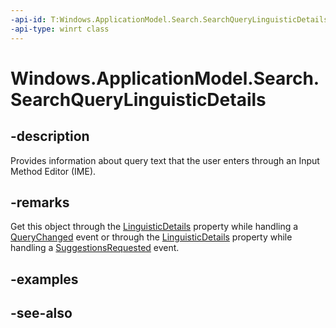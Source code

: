 ----api-id: T:Windows.ApplicationModel.Search.SearchQueryLinguisticDetails
-api-type: winrt class
---<!-- Class syntax.public class SearchQueryLinguisticDetails : Windows.ApplicationModel.Search.ISearchQueryLinguisticDetails--># Windows.ApplicationModel.Search.SearchQueryLinguisticDetails## -descriptionProvides information about query text that the user enters through an Input Method Editor (IME).## -remarksGet this object through the [LinguisticDetails](../windows.ui.xaml.controls/searchboxquerychangedeventargs_linguisticdetails.md) property while handling a [QueryChanged](../windows.ui.xaml.controls/searchbox_querychanged.md) event or through the [LinguisticDetails](../windows.ui.xaml.controls/searchboxsuggestionsrequestedeventargs_linguisticdetails.md) property while handling a [SuggestionsRequested](../windows.ui.xaml.controls/searchbox_suggestionsrequested.md) event.## -examples## -see-also